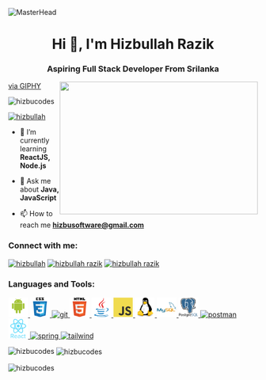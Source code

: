 ![MasterHead](https://media.giphy.com/headers/GitHub/w8ZJLtJbmuph.gif)
<h1 align="center">Hi 👋, I'm Hizbullah Razik</h1>
<h3 align="center">Aspiring Full Stack Developer From Srilanka</h3>
<img align="right" width="400" <iframe src="https://giphy.com/embed/ZVik7pBtu9dNS" width="480" height="268" frameBorder="0" class="giphy-embed" allowFullScreen></iframe><p><a href="https://giphy.com/gifs/life-interesting-footage-ZVik7pBtu9dNS">via GIPHY</a></p>

<p align="left"> <img src="https://komarev.com/ghpvc/?username=hizbucodes&label=Profile%20views&color=0e75b6&style=flat" alt="hizbucodes" /> </p>

<p align="left"> <a href="https://twitter.com/hizbullah" target="blank"><img src="https://img.shields.io/twitter/follow/hizbullah?logo=twitter&style=for-the-badge" alt="hizbullah" /></a> </p>

- 🌱 I’m currently learning **ReactJS, Node.js**

- 💬 Ask me about **Java, JavaScript**

- 📫 How to reach me **hizbusoftware@gmail.com**

<h3 align="left">Connect with me:</h3>
<p align="left">
<a href="https://twitter.com/hizbullah" target="blank"><img align="center" src="https://raw.githubusercontent.com/rahuldkjain/github-profile-readme-generator/master/src/images/icons/Social/twitter.svg" alt="hizbullah" height="30" width="40" /></a>
<a href="https://linkedin.com/in/hizbullah razik" target="blank"><img align="center" src="https://raw.githubusercontent.com/rahuldkjain/github-profile-readme-generator/master/src/images/icons/Social/linked-in-alt.svg" alt="hizbullah razik" height="30" width="40" /></a>
<a href="https://fb.com/hizbullah razik" target="blank"><img align="center" src="https://raw.githubusercontent.com/rahuldkjain/github-profile-readme-generator/master/src/images/icons/Social/facebook.svg" alt="hizbullah razik" height="30" width="40" /></a>
</p>

<h3 align="left">Languages and Tools:</h3>
<p align="left"> <a href="https://developer.android.com" target="_blank" rel="noreferrer"> <img src="https://raw.githubusercontent.com/devicons/devicon/master/icons/android/android-original-wordmark.svg" alt="android" width="40" height="40"/> </a> <a href="https://www.w3schools.com/css/" target="_blank" rel="noreferrer"> <img src="https://raw.githubusercontent.com/devicons/devicon/master/icons/css3/css3-original-wordmark.svg" alt="css3" width="40" height="40"/> </a> <a href="https://git-scm.com/" target="_blank" rel="noreferrer"> <img src="https://www.vectorlogo.zone/logos/git-scm/git-scm-icon.svg" alt="git" width="40" height="40"/> </a> <a href="https://www.w3.org/html/" target="_blank" rel="noreferrer"> <img src="https://raw.githubusercontent.com/devicons/devicon/master/icons/html5/html5-original-wordmark.svg" alt="html5" width="40" height="40"/> </a> <a href="https://www.java.com" target="_blank" rel="noreferrer"> <img src="https://raw.githubusercontent.com/devicons/devicon/master/icons/java/java-original.svg" alt="java" width="40" height="40"/> </a> <a href="https://developer.mozilla.org/en-US/docs/Web/JavaScript" target="_blank" rel="noreferrer"> <img src="https://raw.githubusercontent.com/devicons/devicon/master/icons/javascript/javascript-original.svg" alt="javascript" width="40" height="40"/> </a> <a href="https://www.linux.org/" target="_blank" rel="noreferrer"> <img src="https://raw.githubusercontent.com/devicons/devicon/master/icons/linux/linux-original.svg" alt="linux" width="40" height="40"/> </a> <a href="https://www.mysql.com/" target="_blank" rel="noreferrer"> <img src="https://raw.githubusercontent.com/devicons/devicon/master/icons/mysql/mysql-original-wordmark.svg" alt="mysql" width="40" height="40"/> </a> <a href="https://www.postgresql.org" target="_blank" rel="noreferrer"> <img src="https://raw.githubusercontent.com/devicons/devicon/master/icons/postgresql/postgresql-original-wordmark.svg" alt="postgresql" width="40" height="40"/> </a> <a href="https://postman.com" target="_blank" rel="noreferrer"> <img src="https://www.vectorlogo.zone/logos/getpostman/getpostman-icon.svg" alt="postman" width="40" height="40"/> </a> <a href="https://reactjs.org/" target="_blank" rel="noreferrer"> <img src="https://raw.githubusercontent.com/devicons/devicon/master/icons/react/react-original-wordmark.svg" alt="react" width="40" height="40"/> </a> <a href="https://spring.io/" target="_blank" rel="noreferrer"> <img src="https://www.vectorlogo.zone/logos/springio/springio-icon.svg" alt="spring" width="40" height="40"/> </a> <a href="https://tailwindcss.com/" target="_blank" rel="noreferrer"> <img src="https://www.vectorlogo.zone/logos/tailwindcss/tailwindcss-icon.svg" alt="tailwind" width="40" height="40"/> </a> </p>

<p><img align="left" src="https://github-readme-stats.vercel.app/api/top-langs?username=hizbucodes&show_icons=true&locale=en&layout=compact" alt="hizbucodes" /></p>

<p>&nbsp;<img align="center" src="https://github-readme-stats.vercel.app/api?username=hizbucodes&show_icons=true&locale=en" alt="hizbucodes" /></p>

<p><img align="center" src="https://github-readme-streak-stats.herokuapp.com/?user=hizbucodes&" alt="hizbucodes" /></p>
